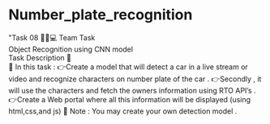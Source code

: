 # Number_plate_recognition
"Task 08 👨🏻💻  Team Task   
Object Recognition using CNN model  
Task Description 📄  
📌 In this task : 
👉Create a model that will detect a car in a live stream or video and recognize characters on number plate of the car . 
👉Secondly , it will use the characters and fetch the owners information using RTO API’s . 
👉Create a Web portal where all this information will be displayed (using html,css,and js) 
📌 Note : You may create your own detection model .
